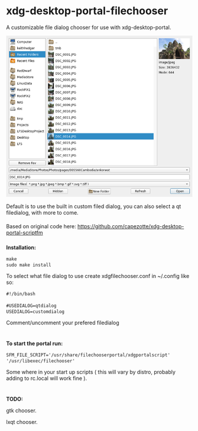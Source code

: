 # xdg-desktop-portal-filechooser

A customizable file dialog chooser for use with xdg-desktop-portal. 

![ ](chooser.png "chhoser.png")

Default is to use the built in custom filed dialog, you can also select a qt filedialog, with more to come. 
####
Based on original code here:
<a href="https://github.com/capezotte/xdg-desktop-portal-scriptfm">https://github.com/capezotte/xdg-desktop-portal-scriptfm</a>
###
**Installation:**
```console
make
sudo make install

````
To select what file dialog to use create xdgfilechooser.conf in ~/.config like so:
````console
#!/bin/bash

#USEDIALOG=qtdialog
USEDIALOG=customdialog

````
Comment/uncomment your prefered filedialog
#
**To start the portal run:**
```console
SFM_FILE_SCRIPT='/usr/share/filechooserportal/xdgportalscript' '/usr/libexec/filechooser'

````
Some where in your start up scripts ( this will vary by distro, probably adding to rc.local will work fine ).
#
**TODO:**

gtk chooser.

lxqt chooser.
